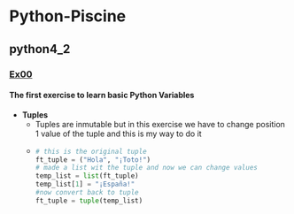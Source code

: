 # Python-Piscine

## python4_2

### [Ex00](ex00/Hello.py)

#### The first exercise to learn basic Python Variables

- **Tuples**
  - Tuples are inmutable but in this exercise we have to change position  1 value  of the tuple and this is my way to do it
  - ```python
    # this is the original tuple
    ft_tuple = ("Hola", "¡Toto!")
    # made a list wit the tuple and now we can change values
    temp_list = list(ft_tuple)
    temp_list[1] = "¡España!"
    #now convert back to tuple
    ft_tuple = tuple(temp_list)
    ```
